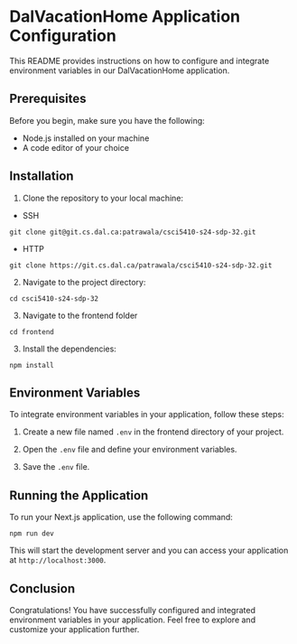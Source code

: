 # DalVacationHome Application Configuration

This README provides instructions on how to configure and integrate environment variables in our DalVacationHome application.

## Prerequisites

Before you begin, make sure you have the following:

- Node.js installed on your machine
- A code editor of your choice

## Installation

1. Clone the repository to your local machine:

- SSH

```
git clone git@git.cs.dal.ca:patrawala/csci5410-s24-sdp-32.git
```

- HTTP

```
git clone https://git.cs.dal.ca/patrawala/csci5410-s24-sdp-32.git
```

2. Navigate to the project directory:

```
cd csci5410-s24-sdp-32
```

3. Navigate to the frontend folder

```
cd frontend
```

3. Install the dependencies:

```
npm install
```

## Environment Variables

To integrate environment variables in your application, follow these steps:

1. Create a new file named `.env` in the frontend directory of your project.

2. Open the `.env` file and define your environment variables.

3. Save the `.env` file.

## Running the Application

To run your Next.js application, use the following command:

```
npm run dev
```

This will start the development server and you can access your application at `http://localhost:3000`.

## Conclusion

Congratulations! You have successfully configured and integrated environment variables in your application. Feel free to explore and customize your application further.
